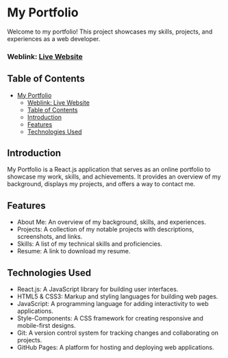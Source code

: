 # My Portfolio
Welcome to my portfolio! This project showcases my skills, projects, and experiences as a web developer.

### Weblink: [Live Website](https://nicodav28.github.io/my-portfolio/)

## Table of Contents
- [My Portfolio](#my-portfolio)
    - [Weblink: Live Website](#weblink-live-website)
  - [Table of Contents](#table-of-contents)
  - [Introduction](#introduction)
  - [Features](#features)
  - [Technologies Used](#technologies-used)

## Introduction
My Portfolio is a React.js application that serves as an online portfolio to showcase my work, skills, and achievements. It provides an overview of my background, displays my projects, and offers a way to contact me.

## Features
- About Me: An overview of my background, skills, and experiences.
- Projects: A collection of my notable projects with descriptions, screenshots, and links.
- Skills: A list of my technical skills and proficiencies.
- Resume: A link to download my resume.

## Technologies Used
- React.js: A JavaScript library for building user interfaces.
- HTML5 & CSS3: Markup and styling languages for building web pages.
- JavaScript: A programming language for adding interactivity to web applications.
- Style-Components: A CSS framework for creating responsive and mobile-first designs.
- Git: A version control system for tracking changes and collaborating on projects.
- GitHub Pages: A platform for hosting and deploying web applications.
